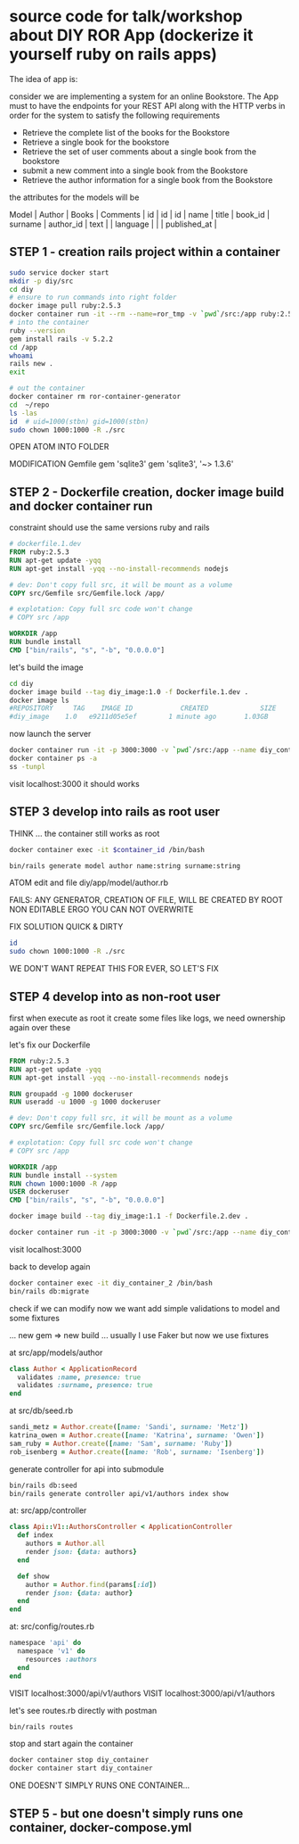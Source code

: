 # source code for talk/workshop about DIY ROR App (dockerize it yourself ruby on rails apps)

The idea of app is:

consider we are implementing a system for an online Bookstore. The App must to have
the endpoints for your REST API along with the HTTP verbs in order for the system to satisfy
the following requirements

* Retrieve the complete list of the books for the Bookstore
* Retrieve a single book for the bookstore
* Retrieve the set of user comments about a single book from the bookstore
* submit a new comment into a single book from the Bookstore
* Retrieve the author information for a single book from the Bookstore

the attributes for the models will be

Model | Author   | Books         | Comments
      | id       | id            | id
      | name     | title         | book_id
      | surname  | author_id     | text
      |          | language      |
      |          | published_at  |


## STEP 1 - creation rails project within a container



```bash
sudo service docker start
mkdir -p diy/src
cd diy
# ensure to run commands into right folder
docker image pull ruby:2.5.3
docker container run -it --rm --name=ror_tmp -v `pwd`/src:/app ruby:2.5.3 /bin/bash
# into the container
ruby --version
gem install rails -v 5.2.2
cd /app
whoami
rails new .
exit
```


```bash
# out the container
docker container rm ror-container-generator
cd  ~/repo
ls -las
id  # uid=1000(stbn) gid=1000(stbn)
sudo chown 1000:1000 -R ./src
```

OPEN ATOM INTO FOLDER


MODIFICATION Gemfile
gem 'sqlite3'
gem 'sqlite3', '~> 1.3.6'



## STEP 2 - Dockerfile creation, docker image build and docker container run

constraint should use the same versions ruby and rails

```Dockerfile
# dockerfile.1.dev
FROM ruby:2.5.3
RUN apt-get update -yqq
RUN apt-get install -yqq --no-install-recommends nodejs

# dev: Don't copy full src, it will be mount as a volume
COPY src/Gemfile src/Gemfile.lock /app/

# explotation: Copy full src code won't change
# COPY src /app

WORKDIR /app
RUN bundle install
CMD ["bin/rails", "s", "-b", "0.0.0.0"]
```

let's build the image

```bash
cd diy
docker image build --tag diy_image:1.0 -f Dockerfile.1.dev .
docker image ls
#REPOSITORY     TAG    IMAGE ID            CREATED             SIZE
#diy_image    1.0   e9211d05e5ef        1 minute ago       1.03GB
```

now launch the server

```bash
docker container run -it -p 3000:3000 -v `pwd`/src:/app --name diy_container_1 diy_image:1.0
docker container ps -a
ss -tunpl
```

visit localhost:3000 it should works


## STEP 3 develop into rails as root user

THINK ... the container still works as root 


```bash
docker container exec -it $container_id /bin/bash

bin/rails generate model author name:string surname:string
```

ATOM edit and file diy/app/model/author.rb

FAILS: ANY GENERATOR, CREATION OF FILE, WILL BE CREATED BY ROOT NON EDITABLE ERGO YOU CAN NOT OVERWRITE

FIX SOLUTION QUICK & DIRTY

```bash
id
sudo chown 1000:1000 -R ./src
```

WE DON'T WANT REPEAT THIS FOR EVER, SO LET'S FIX


## STEP 4 develop into as non-root user

first when execute as root it create some files like logs, we need ownership again over these

let's fix our Dockerfile


```dockerfile
FROM ruby:2.5.3
RUN apt-get update -yqq
RUN apt-get install -yqq --no-install-recommends nodejs

RUN groupadd -g 1000 dockeruser
RUN useradd -u 1000 -g 1000 dockeruser

# dev: Don't copy full src, it will be mount as a volume
COPY src/Gemfile src/Gemfile.lock /app/

# explotation: Copy full src code won't change
# COPY src /app

WORKDIR /app
RUN bundle install --system
RUN chown 1000:1000 -R /app
USER dockeruser
CMD ["bin/rails", "s", "-b", "0.0.0.0"]
```


```bash
docker image build --tag diy_image:1.1 -f Dockerfile.2.dev .

docker container run -it -p 3000:3000 -v `pwd`/src:/app --name diy_container_2 diy_image:1.1
```
visit localhost:3000

back to develop again

```bash
docker container exec -it diy_container_2 /bin/bash
bin/rails db:migrate
```

check if we can modify now we want add simple validations to model and some fixtures

... new gem => new build ... usually I use Faker but now we use fixtures

at src/app/models/author
```ruby
class Author < ApplicationRecord
  validates :name, presence: true
  validates :surname, presence: true
end
```


at src/db/seed.rb
```ruby
sandi_metz = Author.create([name: 'Sandi', surname: 'Metz'])
katrina_owen = Author.create([name: 'Katrina', surname: 'Owen'])
sam_ruby = Author.create([name: 'Sam', surname: 'Ruby'])
rob_isenberg = Author.create([name: 'Rob', surname: 'Isenberg'])
```

generate controller for api into submodule
```bash
bin/rails db:seed
bin/rails generate controller api/v1/authors index show
```

at: src/app/controller
```ruby
class Api::V1::AuthorsController < ApplicationController
  def index
    authors = Author.all
    render json: {data: authors}
  end

  def show
    author = Author.find(params[:id])
    render json: {data: author}
  end
end
```
at: src/config/routes.rb
```ruby
namespace 'api' do
  namespace 'v1' do
    resources :authors
  end
end
```

VISIT localhost:3000/api/v1/authors
VISIT localhost:3000/api/v1/authors



let's see routes.rb directly with postman

```bash
bin/rails routes
```


stop and start again the container

```bash
docker container stop diy_container
docker container start diy_container
```



ONE DOESN'T SIMPLY RUNS ONE CONTAINER... 




## STEP 5 - but one doesn't simply runs one container, docker-compose.yml
